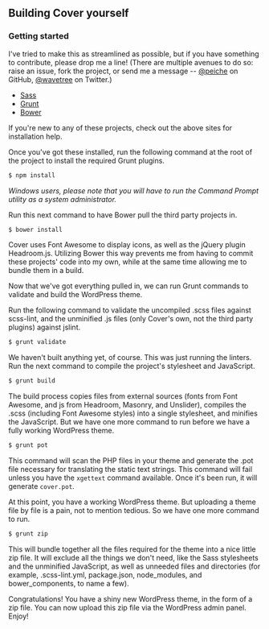 ## Building Cover yourself

### Getting started

I've tried to make this as streamlined as possible, but if you have something to contribute, please drop me a line! (There are multiple avenues to do so: raise an issue, fork the project, or send me a message -- [@peiche](https://github.com/peiche) on GitHub, [@wavetree](https://twitter.com/wavetree) on Twitter.)

- [Sass](http://sass-lang.com)
- [Grunt](http://gruntjs.com)
- [Bower](http://bower.io)

If you're new to any of these projects, check out the above sites for installation help.

Once you've got these installed, run the following command at the root of the project to install the required Grunt plugins.

```bash
$ npm install
```

_Windows users, please note that you will have to run the Command Prompt utility as a system administrator._

Run this next command to have Bower pull the third party projects in.

```bash
$ bower install
```

Cover uses Font Awesome to display icons, as well as the jQuery plugin Headroom.js. Utilizing Bower this way prevents me from having to commit these projects' code into my own, while at the same time allowing me to bundle them in a build.

Now that we've got everything pulled in, we can run Grunt commands to validate and build the WordPress theme.

Run the following command to validate the uncompiled .scss files against scss-lint, and the unminified .js files (only Cover's own, not the third party plugins) against jslint.

```bash
$ grunt validate
```

We haven't built anything yet, of course. This was just running the linters. Run the next command to compile the project's stylesheet and JavaScript.

```bash
$ grunt build
```

The build process copies files from external sources (fonts from Font Awesome, and js from Headroom, Masonry, and Unslider), compiles the .scss (including Font Awesome styles) into a single stylesheet, and minifies the JavaScript. But we have one more command to run before we have a fully working WordPress theme.

```bash
$ grunt pot
```

This command will scan the PHP files in your theme and generate the .pot file necessary for translating the static text strings. This command will fail unless you have the `xgettext` command available. Once it's been run, it will generate `cover.pot`.

At this point, you have a working WordPress theme. But uploading a theme file by file is a pain, not to mention tedious. So we have one more command to run.

```bash
$ grunt zip
```

This will bundle together all the files required for the theme into a nice little zip file. It will exclude all the things we don't need, like the Sass stylesheets and the unminified JavaScript, as well as unneeded files and directories (for example, .scss-lint.yml, package.json, node_modules, and bower_components, to name a few).

Congratulations! You have a shiny new WordPress theme, in the form of a zip file. You can now upload this zip file via the WordPress admin panel. Enjoy!
